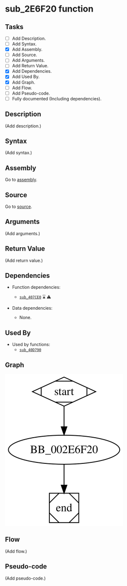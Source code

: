 # sub_2E6F20 function

## Tasks

- [ ] Add Description.
- [ ] Add Syntax.
- [X] Add Assembly.
- [ ] Add Source.
- [ ] Add Arguments.
- [ ] Add Return Value.
- [X] Add Dependencies.
- [X] Add Used By.
- [X] Add Graph.
- [ ] Add Flow.
- [ ] Add Pseudo-code.
- [ ] Fully documented (Including dependencies).

## Description

(Add description.)

## Syntax

(Add syntax.)

## Assembly

Go to [assembly](../asm/sub_2E6F20.asm).

## Source

Go to [source](../cc/sub_2E6F20.cc).

## Arguments

(Add arguments.)

## Return Value

(Add return value.)

## Dependencies

* Function dependencies:
  * [`sub_407CE0`](sub_407CE0.md) ⌛ ⚠


* Data dependencies:
  * None.

## Used By

* Used by functions:
  * [`sub_40D790`](sub_40D790.md)

## Graph

![sub_2E6F20 Graph](../svg/sub_2E6F20.svg "sub_2E6F20 Graph")

## Flow

(Add flow.)

## Pseudo-code

(Add pseudo-code.)
